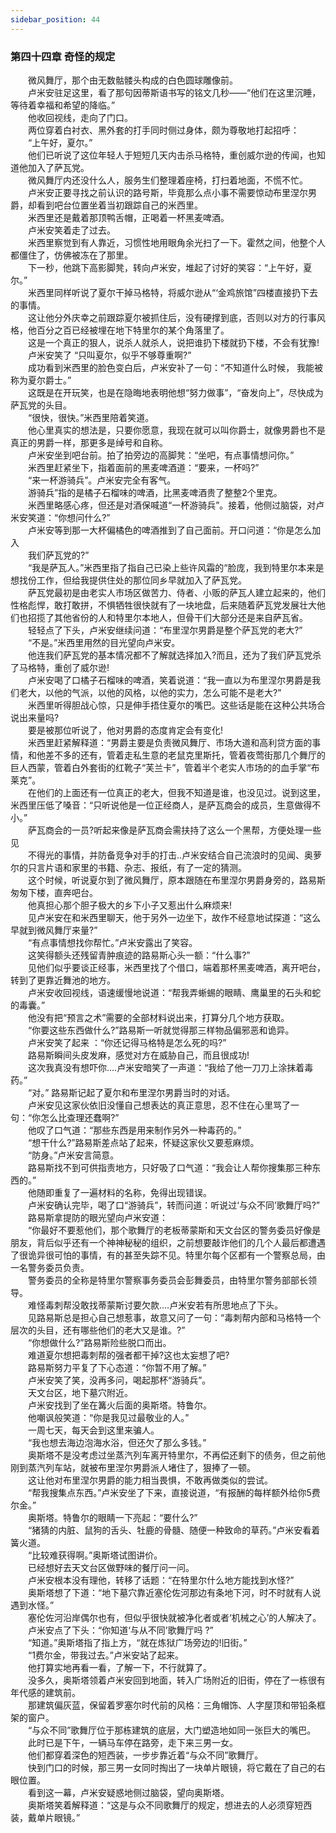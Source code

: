 ```yaml
---
sidebar_position: 44
---
```

### 第四十四章 奇怪的规定  


　　微风舞厅，那个由无数骷髅头构成的白色圆球雕像前。  
　　卢米安驻足这里，看了那句因蒂斯语书写的铭文几秒——“他们在这里沉睡，等待着幸福和希望的降临。”  
　　他收回视线，走向了门口。  
　　两位穿着白衬衣、黑外套的打手同时侧过身体，颇为尊敬地打起招呼：  
　　“上午好，夏尔。”  
　　他们已听说了这位年轻人于短短几天内击杀马格特，重创威尔逊的传闻，也知道他加入了萨瓦党。  
　　微风舞厅内还没什么人，服务生们整理着座椅，打扫着地面，不慌不忙。  
　　卢米安正要寻找之前认识的路号斯，毕竟那么点小事不需要惊动布里涅尔男爵，却看到吧台位置坐着当初跟踪自己的米西里。  
　　米西里还是戴着那顶鸭舌帽，正喝着一杯黑麦啤酒。  
　　卢米安笑着走了过去。  
　　米西里察觉到有人靠近，习惯性地用眼角余光扫了一下。霍然之间，他整个人都僵住了，仿佛被冻在了那里。  
　　下一秒，他跳下高影脚凳，转向卢米安，堆起了讨好的笑容：“上午好，夏尔。”  
　　米西里同样听说了夏尔干掉马格特，将威尔逊从“‘金鸡旅馆”四楼直接扔下去的事情。  
　　这让他分外庆幸之前跟踪夏尔被抓住后，没有硬撑到底，否则以对方的行事风格，他百分之百已经被埋在地下特里尔的某个角落里了。  
　　这是一个真正的狠人，说杀人就杀人，说把谁扔下楼就扔下楼，不会有犹豫!  
　　卢米安笑了 “只叫夏尔，似乎不够尊重啊?”  
　　成功看到米西里的脸色变白后，卢米安补了一句：“不知道什么时候， 我能被称为夏尔爵士。”  
　　这既是在开玩笑，也是在隐晦地表明他想“努力做事”，“奋发向上”，尽快成为萨瓦党的头目。  
　　“很快，很快。”米西里陪着笑道。  
　　他心里真实的想法是，只要你愿意，我现在就可以叫你爵士，就像男爵也不是真正的男爵一样，那更多是绰号和自称。  
　　卢米安坐到吧台前。拍了拍旁边的高脚凳：“坐吧，有点事情想问你。”  
　　米西里赶紧坐下，指着面前的黑麦啤酒道：“要来，一杯吗?”  
　　“来一杯游骑兵”。卢米安完全有客气。  
　　游骑兵”指的是橘子石榴味的啤酒，比黑麦啤酒贵了整整2个里克。  
　　米西里略感心疼，但还是对酒保喊道“一杯游骑兵”。接着，他侧过脑袋，对卢米安笑道：“你想问什么?”  
　　卢米安等到那一大杯偏橘色的啤酒推到了自己面前。开口问道：“你是怎么加入  
　　我们萨瓦党的?”  
　　“我是萨瓦人。”米西里指了指自己已染上些许风霜的“脸庞，我到特里尔本来是想找份工作，但给我提供住处的那位同乡早就加入了萨瓦党。  
　　萨瓦党最初是由老实人市场区做苦力、侍者、小贩的萨瓦人建立起来的，他们性格彪悍，敢打敢拼，不惧牺牲很快就有了一块地盘，后来随着萨瓦党发展壮大他们也招揽了其他省份的人和特里尔本地人，但骨干们大部分还是来自萨瓦省。  
　　轻轻点了下头，卢米安继续问道：“布里涅尔男爵是整个萨瓦党的老大?”  
　　“不是。”米西里用然的目光望向卢米安。  
　　他连我们萨瓦党的基本情况都不了解就选择加入?而且，还为了我们萨瓦党杀了马格特，重创了威尔逊!  
　　卢米安喝了口橘子石榴味的啤酒，笑着说道：“我一直以为布里涅尔男爵是我们老大，以他的气派，以他的风格，以他的实力，怎么可能不是老大?”  
　　米西里听得胆战心惊，只是伸手捂住夏尔的嘴巴。这些话是能在这种公共场合说出来量吗?  
　　要是被那位听说了，他对男爵的态度肯定会有变化!  
　　米西里赶紧解释道：“男爵主要是负责微风舞厅、市场大道和高利贷方面的事情，和他差不多的还有，管着走私生意的老鼠克里斯托，管着夜莺街那几个舞厅的巨人西蒙，管着白外套街的红靴子“芙兰卡”，管着半个老实人市场的的血手掌“布莱克”。  
　　在他们的上面还有一位真正的老大，但我不知道是谁，也没见过。说到这里，米西里压低了嗓音：“只听说他是一位正经商人，是萨瓦商会的成员，生意做得不小。”  
　　萨瓦商会的一员?听起来像是萨瓦商会需扶持了这么一个黑帮，方便处理一些见  
　　不得光的事情，并防备竞争对手的打击..卢米安结合自己流浪时的见闻、奥萝尔的只言片语和家里的书籍、杂志、报纸，有了一定的猜测。  
　　这个时候，听说夏尔到了微风舞厅，原本跟随在布里涅尔男爵身旁的，路易斯匆匆下楼，直奔吧台。  
　　他真担心那个胆子极大的乡下小子又惹出什么麻烦来!  
　　见卢米安在和米西里聊天，他于另外一边坐下，故作不经意地试探道：“这么早就到微风舞厅来量?”  
　　“有点事情想找你帮忙。”卢米安露出了笑容。  
　　这笑得额头还残留青肿痕迹的路易斯心头一额：“什么事?”  
　　见他们似乎要谈正经事，米西里找了个借口，端着那杯黑麦啤酒，离开吧台，转到了更靠近舞池的地方。  
　　卢米安收回视线，语速缓慢地说道：“帮我弄蜥蜴的眼睛、鹰巢里的石头和蛇的毒囊。”  
　　他没有把“预言之术”需要的全部材料说出来，打算分几个地方获取。  
　　“你要这些东西做什么?”路易斯一听就觉得那三样物品偏邪恶和诡异。  
　　卢米安笑了起来 ：“你还记得马格特是怎么死的吗?”  
　　路易斯瞬间头皮发麻，感觉对方在威胁自己，而且很成功!  
　　这次我真没有想吓你....卢米安暗笑了一声道：“我给了他一刀刀上涂抹着毒药。”  
　　“对。” 路易斯记起了夏尔和布里涅尔男爵当时的对话。  
　　卢米安见这家伙依旧没懂自己想表达的真正意思，忍不住在心里骂了一句：“你怎么比查理还蠢啊?”  
　　他叹了口气道：“那些东西是用来制作另外一种毒药的。”  
　　“想干什么?”路易斯差点站了起来，怀疑这家伙又要惹麻烦。  
　　“防身。”卢米安言简意。  
　　路易斯找不到可供指责地方，只好吸了口气道：“我会让人帮你搜集那三种东西的。”  
　　他随即重复了一遍材料的名称，免得出现错误。  
　　卢米安确认完毕，喝了口“游骑兵”，转而问道：听说过‘与众不同’歌舞厅吗?”  
　　路易斯拿提防的眼光望向卢米安道：  
　　“你最好不要惹他们，那个歌舞厅的老板蒂蒙斯和天文台区的警务委员好像是朋友，背后似乎还有一个神神秘秘的组织，之前想要敲诈他们的几个人最后都遭遇了很诡异很可怕的事情，有的甚至失踪不见。特里尔每个区都有一个警察总局，由一名警务委员负责。  
　　警务委员的全称是特里尔警察事务委员会彭舞委员，由特里尔警务部部长领导。  
　　难怪毒刺帮没敢找蒂蒙斯讨要欠款....卢米安若有所思地点了下头。  
　　见路易斯总是担心自己想惹事，故意又问了一句：“毒刺帮内部和马格特一个层次的头目，还有哪些他们的老大又是谁。?”  
　　“你想做什么?”路易斯险些脱口而出。  
　　难道夏尔想把毒刺帮的强者都干掉?这也太妄想了吧?  
　　路易斯努力平复了下心态道：“你暂不用了解。”  
　　卢米安笑了笑，没再多问，喝起那杯“游骑兵”。  
　　天文台区，地下墓穴附近。  
　　卢米安找到了坐在篝火后面的奥斯塔。特鲁尔。  
　　他嘲讽般笑道：“你是我见过最敬业的人。”  
　　一周七天，每天会到这里来骗人。  
　　“我也想去海边泡海水浴，但还欠了那么多钱。”  
　　奥斯塔不是没考虑过坐蒸汽列车离开特里尔，不再偿还剩下的债务，但之前他刚到蒸汽列车站，就被布里涅尔男爵派人堵住了，狠捧了一顿。  
　　这让他对布里涅尔男爵的能力相当畏惧，不敢再做类似的尝试。  
　　“帮我搜集点东西。”卢米安坐了下来，直接说道，“有报酬的每样额外给你5费尔金。”  
　　奥斯塔。特鲁尔的眼睛一下亮起：“要什么?”  
　　“猪猜的内脏、鼠狗的舌头、牡鹿的骨髓、随便一种致命的草药。”卢米安看着簧火道。  
　　“比较难获得啊。”奥斯塔试图讲价。  
　　已经想好去天文台区做野味的餐厅问一问。  
　　卢米安根本没有理他，转移了话题：“在特里尔什么地方能找到水怪?”  
　　奥斯塔想了下道：“地下墓穴靠近塞伦佐河那边有条地下河，时不时就有人说遇到水怪。”  
　　塞伦佐河沿岸偶尔也有，但似乎很快就被净化者或者‘机械之心’的人解决了。  
　　卢米安点了下头：“你知道‘与从不同’歌舞厅吗 ?”  
　　“知道。”奥斯塔指了指上方，“就在炼狱广场旁边的!旧街。”  
　　“1费尔金，带我过去。”卢米安站了起来。  
　　他打算实地再看一看，了解一下，不行就算了。  
　　没多久，奥斯塔领着卢米安回到地面，转入广场附近的旧街，停在了一栋很有年代感的建筑前。  
　　那建筑偏灰蓝，保留着罗塞尔时代前的风格：三角帽饰、人字屋顶和带铅条框架的窗户。  
　　“与众不同”歌舞厅位于那栋建筑的底层，大门塑造地如同一张巨大的嘴巴。  
　　此时已是下午，一辆马车停在路旁，走下来三男一女。  
　　他们都穿着深色的短西装，一步步靠近着“与众不同”歌舞厅。  
　　快到门口的时候，那三男一女同时掏出了一块单片眼镜，将它戴在了自己的右眼位置。  
　　看到这一幕，卢米安疑惑地侧过脑袋，望向奥斯塔。  
　　奥斯塔笑着解释道：“这是与众不同歌舞厅的规定，想进去的人必须穿短西装，戴单片眼镜。”  
